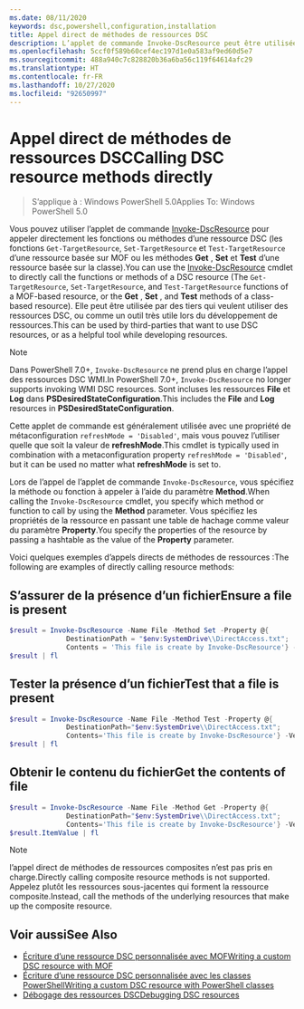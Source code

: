 ```yaml
---
ms.date: 08/11/2020
keywords: dsc,powershell,configuration,installation
title: Appel direct de méthodes de ressources DSC
description: L’applet de commande Invoke-DscResource peut être utilisée pour appeler les fonctions ou méthodes d’une ressource DSC. Elle peut être utilisée par des tiers qui veulent utiliser des ressources DSC, ou comme un outil très utile lors du développement de ressources.
ms.openlocfilehash: 5ccf0f589b60cef4ec197d1e0a583af9ed60d5e7
ms.sourcegitcommit: 488a940c7c828820b36a6ba56c119f64614afc29
ms.translationtype: HT
ms.contentlocale: fr-FR
ms.lasthandoff: 10/27/2020
ms.locfileid: "92650997"
---
```

# <a name="calling-dsc-resource-methods-directly"></a><span data-ttu-id="be8b1-105">Appel direct de méthodes de ressources DSC</span><span class="sxs-lookup"><span data-stu-id="be8b1-105">Calling DSC resource methods directly</span></span>

> <span data-ttu-id="be8b1-106">S’applique à : Windows PowerShell 5.0</span><span class="sxs-lookup"><span data-stu-id="be8b1-106">Applies To: Windows PowerShell 5.0</span></span>

<span data-ttu-id="be8b1-107">Vous pouvez utiliser l’applet de commande [Invoke-DscResource](/powershell/module/PSDesiredStateConfiguration/Invoke-DscResource) pour appeler directement les fonctions ou méthodes d’une ressource DSC (les fonctions `Get-TargetResource`, `Set-TargetResource` et `Test-TargetResource` d’une ressource basée sur MOF ou les méthodes **Get** , **Set** et **Test** d’une ressource basée sur la classe).</span><span class="sxs-lookup"><span data-stu-id="be8b1-107">You can use the [Invoke-DscResource](/powershell/module/PSDesiredStateConfiguration/Invoke-DscResource) cmdlet to directly call the functions or methods of a DSC resource (The `Get-TargetResource`, `Set-TargetResource`, and `Test-TargetResource` functions of a MOF-based resource, or the **Get** , **Set** , and **Test** methods of a class-based resource).</span></span> <span data-ttu-id="be8b1-108">Elle peut être utilisée par des tiers qui veulent utiliser des ressources DSC, ou comme un outil très utile lors du développement de ressources.</span><span class="sxs-lookup"><span data-stu-id="be8b1-108">This can be used by third-parties that want to use DSC resources, or as a helpful tool while developing resources.</span></span>

> [!NOTE]
> <span data-ttu-id="be8b1-109">Dans PowerShell 7.0+, `Invoke-DscResource` ne prend plus en charge l’appel des ressources DSC WMI.</span><span class="sxs-lookup"><span data-stu-id="be8b1-109">In PowerShell 7.0+, `Invoke-DscResource` no longer supports invoking WMI DSC resources.</span></span> <span data-ttu-id="be8b1-110">Sont incluses les ressources **File** et **Log** dans **PSDesiredStateConfiguration**.</span><span class="sxs-lookup"><span data-stu-id="be8b1-110">This includes the **File** and **Log** resources in **PSDesiredStateConfiguration**.</span></span>

<span data-ttu-id="be8b1-111">Cette applet de commande est généralement utilisée avec une propriété de métaconfiguration `refreshMode = 'Disabled'`, mais vous pouvez l’utiliser quelle que soit la valeur de **refreshMode**.</span><span class="sxs-lookup"><span data-stu-id="be8b1-111">This cmdlet is typically used in combination with a metaconfiguration property `refreshMode = 'Disabled'`, but it can be used no matter what **refreshMode** is set to.</span></span>

<span data-ttu-id="be8b1-112">Lors de l’appel de l’applet de commande `Invoke-DscResource`, vous spécifiez la méthode ou fonction à appeler à l’aide du paramètre **Method**.</span><span class="sxs-lookup"><span data-stu-id="be8b1-112">When calling the `Invoke-DscResource` cmdlet, you specify which method or function to call by using the **Method** parameter.</span></span> <span data-ttu-id="be8b1-113">Vous spécifiez les propriétés de la ressource en passant une table de hachage comme valeur du paramètre **Property**.</span><span class="sxs-lookup"><span data-stu-id="be8b1-113">You specify the properties of the resource by passing a hashtable as the value of the **Property** parameter.</span></span>

<span data-ttu-id="be8b1-114">Voici quelques exemples d’appels directs de méthodes de ressources :</span><span class="sxs-lookup"><span data-stu-id="be8b1-114">The following are examples of directly calling resource methods:</span></span>

## <a name="ensure-a-file-is-present"></a><span data-ttu-id="be8b1-115">S’assurer de la présence d’un fichier</span><span class="sxs-lookup"><span data-stu-id="be8b1-115">Ensure a file is present</span></span>

```powershell
$result = Invoke-DscResource -Name File -Method Set -Property @{
              DestinationPath = "$env:SystemDrive\\DirectAccess.txt";
              Contents = 'This file is create by Invoke-DscResource'} -Verbose
$result | fl
```

## <a name="test-that-a-file-is-present"></a><span data-ttu-id="be8b1-116">Tester la présence d’un fichier</span><span class="sxs-lookup"><span data-stu-id="be8b1-116">Test that a file is present</span></span>

```powershell
$result = Invoke-DscResource -Name File -Method Test -Property @{
              DestinationPath="$env:SystemDrive\\DirectAccess.txt";
              Contents='This file is create by Invoke-DscResource'} -Verbose
$result | fl
```

## <a name="get-the-contents-of-file"></a><span data-ttu-id="be8b1-117">Obtenir le contenu du fichier</span><span class="sxs-lookup"><span data-stu-id="be8b1-117">Get the contents of file</span></span>

```powershell
$result = Invoke-DscResource -Name File -Method Get -Property @{
              DestinationPath="$env:SystemDrive\\DirectAccess.txt";
              Contents='This file is create by Invoke-DscResource'} -Verbose
$result.ItemValue | fl
```

> [!NOTE]
> <span data-ttu-id="be8b1-118">l’appel direct de méthodes de ressources composites n’est pas pris en charge.</span><span class="sxs-lookup"><span data-stu-id="be8b1-118">Directly calling composite resource methods is not supported.</span></span> <span data-ttu-id="be8b1-119">Appelez plutôt les ressources sous-jacentes qui forment la ressource composite.</span><span class="sxs-lookup"><span data-stu-id="be8b1-119">Instead, call the methods of the underlying resources that make up the composite resource.</span></span>

## <a name="see-also"></a><span data-ttu-id="be8b1-120">Voir aussi</span><span class="sxs-lookup"><span data-stu-id="be8b1-120">See Also</span></span>

- [<span data-ttu-id="be8b1-121">Écriture d’une ressource DSC personnalisée avec MOF</span><span class="sxs-lookup"><span data-stu-id="be8b1-121">Writing a custom DSC resource with MOF</span></span>](../resources/authoringResourceMOF.md)
- [<span data-ttu-id="be8b1-122">Écriture d’une ressource DSC personnalisée avec les classes PowerShell</span><span class="sxs-lookup"><span data-stu-id="be8b1-122">Writing a custom DSC resource with PowerShell classes</span></span>](../resources/authoringResourceClass.md)
- [<span data-ttu-id="be8b1-123">Débogage des ressources DSC</span><span class="sxs-lookup"><span data-stu-id="be8b1-123">Debugging DSC resources</span></span>](../troubleshooting/debugResource.md)
